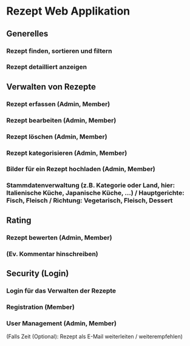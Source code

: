 # Rezept Web Applikation

## Generelles

### Rezept finden, sortieren und filtern
### Rezept detailliert anzeigen

## Verwalten von Rezepte

### Rezept erfassen (Admin, Member)
### Rezept bearbeiten (Admin, Member)
### Rezept löschen (Admin, Member)
### Rezept kategorisieren (Admin, Member)
### Bilder für ein Rezept hochladen (Admin, Member)

### Stammdatenverwaltung (z.B. Kategorie oder Land, hier: Italienische Küche, Japanische Küche, ...) / Hauptgerichte: Fisch, Fleisch / Richtung: Vegetarisch, Fleisch, Dessert

## Rating
### Rezept bewerten (Admin, Member)

### (Ev. Kommentar hinschreiben)

## Security (Login)

### Login für das Verwalten der Rezepte
### Registration (Member)
### User Management (Admin, Member)

(Falls Zeit (Optional): Rezept als E-Mail weiterleiten / weiterempfehlen)
